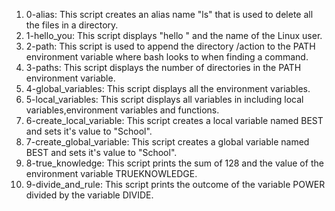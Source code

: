 1. 0-alias: This script creates an alias name "ls" that is used to delete all the files in a directory.
2. 1-hello_you: This script displays "hello " and the name of the Linux user.
3. 2-path: This script is used to append the directory /action to the PATH environment variable where bash looks to when finding a command.
4. 3-paths: This script displays the number of directories in the PATH environment variable.
5. 4-global_variables: This script displays all the environment variables.
6. 5-local_variables: This script displays all variables in including local variables,environment variables and functions.
7. 6-create_local_variable: This script creates a local variable named BEST and sets it's value to "School".
8. 7-create_global_variable: This script creates a global variable named BEST and sets it's value to "School".
9. 8-true_knowledge: This script prints the sum of 128 and the value of the environment variable TRUEKNOWLEDGE.
10. 9-divide_and_rule: This script prints the outcome of the variable POWER divided by the variable DIVIDE.  

